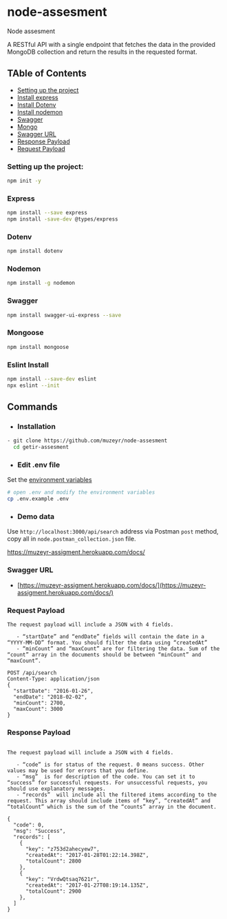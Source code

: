 # node-assesment
Node assesment

A RESTful API with a single endpoint that fetches the data in the provided MongoDB collection and return the results in the requested format.

## TAble of Contents
- [Setting up the project](#setting-up)
- [Install express](#express-install)
- [Install Dotenv](#dotenv-install)
- [Install nodemon](#nodemon-install)
- [Swagger ](#swagger-install)
- [Mongo ](#mongodb-install)
- [Swagger URL ](#swagger-url)
- [Response Payload ](#response-payload)
- [Request Payload](#request-payload)



### Setting up the project:
```bash
npm init -y
```
### Express 
```bash
npm install --save express
npm install -save-dev @types/express

```
### Dotenv 
```bash
npm install dotenv
```
### Nodemon 
```bash
npm install -g nodemon
```

### Swagger 
```bash
npm install swagger-ui-express --save
```

### Mongoose 
```bash
npm install mongoose
```

### Eslint Install
```bash
npm install --save-dev eslint
npx eslint --init
```


## Commands


* ### Installation
```bash
- git clone https://github.com/muzeyr/node-assesment
  cd getir-assesment
```

* ### Edit .env file
Set the  [ environment variables](#environment-variables) 

```bash
# open .env and modify the environment variables 
cp .env.example .env
```

* ### Demo data
Use `http://localhost:3000/api/search` address via Postman `post` method, copy all in `node.postman_collection.json` file.



https://muzeyr-assigment.herokuapp.com/docs/

### Swagger URL

* [https://muzeyr-assigment.herokuapp.com/docs/](https://muzeyr-assigment.herokuapp.com/docs/)



### Request Payload
```
The request payload will include a JSON with 4 fields.

   - “startDate” and “endDate” fields will contain the date in a “YYYY-MM-DD” format. You should filter the data using “createdAt”
   - “minCount” and “maxCount” are for filtering the data. Sum of the “count” array in the documents should be between “minCount” and “maxCount”.
   
POST /api/search
Content-Type: application/json
{
  "startDate": "2016-01-26",
  "endDate": "2018-02-02",
  "minCount": 2700,
  "maxCount": 3000
}
```
### Response Payload

```

The request payload will include a JSON with 4 fields.

   - “code” is for status of the request. 0 means success. Other values may be used for errors that you define.
   - “msg”  is for description of the code. You can set it to “success” for successful requests. For unsuccessful requests, you should use explanatory messages.
   - “records”  will include all the filtered items according to the request. This array should include items of “key”, “createdAt” and “totalCount” which is the sum of the “counts” array in the document. 

{
  "code": 0,
  "msg": "Success",
  "records": [
    {
      "key": "z753d2ahecyew7",
      "createdAt": "2017-01-28T01:22:14.398Z",
      "totalCount": 2800
    },
    {
      "key": "VrdwQtsaq7621r",
      "createdAt": "2017-01-27T08:19:14.135Z",
      "totalCount": 2900
    },
  ]
}
```
